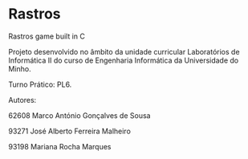# Rastros
Rastros game built in C

Projeto desenvolvido no âmbito da unidade curricular Laboratórios de Informática II do curso de Engenharia Informática da Universidade do Minho.

Turno Prático: PL6.

Autores:

62608 Marco António Gonçalves de Sousa

93271 José Alberto Ferreira Malheiro

93198 Mariana Rocha Marques
